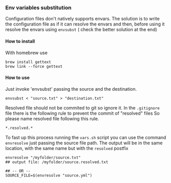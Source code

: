 ### Env variables substitution 
Configuration files don't natively supports envars. 
The solution is to write the configuration file as if it can resolve the envars and then, before using
it resolve the envars using `envsubst` ( check the better solution at the end)

#### How to install 
With homebrew use
```shell
brew install gettext
brew link --force gettext 
```

#### How to use
Just invoke 'envsubst' passing the source and the destination.
```shell
envsubst < "source.txt" > "destination.txt"
```

Resolved file should not be commited to git so ignore it.
In the `.gitignore` file there is the following rule to prevent the commit of "resolved" files
So please name resolved file following this rule. 

```gitignore
*.resolved.*
```

To fast up this process running the `vars.sh` script you can use the command `envresolve`
just passing the source file path. The output will be in the same location, with the same name but with
the `resolved` postfix 

```shell
envresolve "/myfolder/source.txt"
## output file: /myfolder/source.resolved.txt

## -- OR --
SOURCE_FILE=$(envresolve "source.yml")
```

